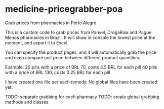 # medicine-pricegrabber-poa
Grab prices from pharmacies in Porto Alegre

This is a custom code to grab prices from Panvel, DrogaRaia and Pague Menos pharmacies in Brazil.
It will show in console the lowest price at the moment, and export it to Excel.

You can specify the product pages, and it will automatically grab the price and even compare unit price between different 
product quantities.

Example: 
20 pills with a price of BRL 70, costs 3.5 BRL for each pill
40 pills with a price of BRL 130, costs 3.25 BRL for each pill

I have created one file per each remedy. No global files have been created yet.

TODO: separate grabbing for each pharmacy
TODO: create global grabbing methods and classes
